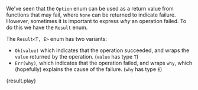 We've seen that the `Option` enum can be used as a return value from functions
that may fail, where `None` can be returned to indicate failure. However,
sometimes it is important to express *why* an operation failed. To do this we 
have the `Result` enum.

The `Result<T, E>` enum has two variants:

* `Ok(value)` which indicates that the operation succeeded, and wraps the
  `value` returned by the operation. (`value` has type `T`)
* `Err(why)`, which indicates that the operation failed, and wraps `why`,
  which (hopefully) explains the cause of the failure. (`why` has type `E`)

{result.play}
